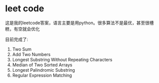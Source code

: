 leet code
===
这是我的leetcode答案，语言主要是用python。很多算法不是最优，甚至很槽糕，有空就会优化

目前完成了:

1. Two Sum
2. Add Two Numbers
3. Longest Substring Without Repeating Characters
4. 	Median of Two Sorted Arrays
5. 	Longest Palindromic Substring
6. Regular Expression Matching
